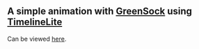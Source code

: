 ## A simple animation with [GreenSock](https://greensock.com/) using [TimelineLite](http://greensock.com/timelinelite)

Can be viewed [here](http://codepen.io/luizasalantiu/full/dYRgVJ/).